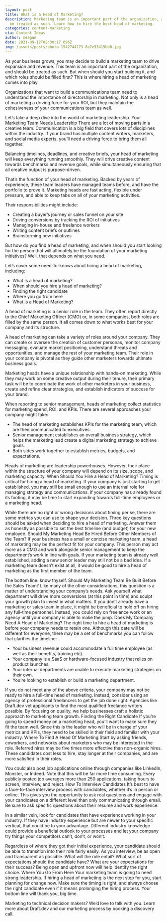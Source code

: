 ```yaml
---
layout: post
title: What is a Head of Marketing?
description: Marketing team is an important part of the organization, and should
  be treated as such. Learn how to hire the best head of marketing.
categories: content-marketing
cta: Content Ideas
author: meagan
date: 2021-09-12T08:30:17.696Z
img: /assets/posts/photo-1542744173-8e7e53415bb0.jpg
---
```

As your business grows, you may decide to build a marketing team to drive expansion and revenue. This team is an important part of the organization, and should be treated as such. But when should you start building it, and which roles should be filled first? This is where hiring a head of marketing comes into play.

Organizations that want to build a communications team need to understand the importance of directorship in marketing. Not only is a head of marketing a driving force for your ROI, but they maintain the cohesiveness of your communications team as well.

Let’s take a deep dive into the world of marketing leadership.
Your Marketing Team Needs Leadership
There are a lot of moving parts in a creative team. Communication is a big field that covers lots of disciplines within the industry. If your brand has multiple content writers, marketers, and social media experts, you’ll need a driving force to bring them all together. 

Balancing timelines, deadlines, and creative briefs, your head of marketing will keep everything running smoothly. They will drive creative content towards benchmarks and revenue goals, while simultaneously ensuring that all creative output is purpose-driven.

That’s the function of your head of marketing. Backed by years of experience, these team leaders have managed teams before, and have the portfolio to prove it. Marketing heads are fast acting, flexible under pressure, and able to keep tabs on all of your marketing activities.

Their responsibilities might include:
- Creating a buyer’s journey or sales funnel on your site
- Driving conversions by tracking the ROI of initiatives
- Managing in-house and freelance workers
- Writing content briefs or outlines 
- Brainstorming new initiatives

But how do you find a head of marketing, and when should you start looking for the person that will ultimately be the foundation of your marketing initiatives? Well, that depends on what you need.

Let’s cover some need-to-knows about hiring a head of marketing, including:

- What is a head of marketing?
- When should you hire a head of marketing?
- Finding the right candidate
- Where you go from here
- What is a Head of Marketing?

A head of marketing is a senior role in the team. They often report directly to the Chief Marketing Officer (CMO) or, in some companies, both roles are filled by the same person. It all comes down to what works best for your company and its structure.

A head of marketing can take a variety of roles around your company. They can create or oversee the creation of customer personas, monitor company messaging, evaluate market positioning, understand threats and opportunities, and manage the rest of your marketing team. Their role in your company is pivotal as they guide other marketers towards ultimate business goals.

Marketing heads have a unique relationship with hands-on marketing. While they may work on some creative output during their tenure, their primary task will be to coordinate the work of other marketers in your business, create and refine clear strategies, and establish indicators of success for your brand.

When reporting to senior management, heads of marketing collect statistics for marketing spend, ROI, and KPIs. There are several approaches your company might take:

- The head of marketing establishes KPIs for the marketing team, which are then communicated to executives.
- Senior management establishes an overall business strategy, which helps the marketing lead create a digital marketing strategy to achieve goals.
- Both sides work together to establish metrics, budgets, and expectations.

Heads of marketing are leadership powerhouses. However, their place within the structure of your company will depend on its size, scope, and marketing capacity.
When Should You Hire a Head of Marketing?
Timing is critical for hiring a head of marketing. If your company is just starting to get established, you may still be small enough to use an internal role for managing strategy and communications. If your company has already found its footing, it may be time to start expanding towards full-time employees or a marketing head.

While there are no right or wrong decisions about timing per se, there are some metrics you can use to shape your decision. Three key questions should be asked when deciding to hire a head of marketing. Answer them as honestly as possible to set the best timeline (and budget) for your new employee.
Should My Marketing Head Be Hired Before Other Members of the Team?
If your business has a small or concise marketing team, a head of marketing may be the perfect fit for your company. This person may act more as a CMO and work alongside senior management to keep the department’s work in line with goals. If your marketing team is already well established, adding a new senior leader may still not be a bad idea. If a marketing team doesn’t exist at all, it would be good to hire a head of marketing as the first member of the team.

The bottom line: know thyself.
Should My Marketing Team Be Built Before the Sales Team?
Like many of the other considerations, this question is a matter of understanding your company’s needs. Ask yourself what department will drive more conversions (at this point in time) and sculpt your growth plan to invest in what matters. If you don’t already have a marketing or sales team in place, it might be beneficial to hold off on hiring any full-time personnel. Instead, you could rely on freelance work or an agency until your company is able to make the jump.
Does My Company Need A Head of Marketing?
The right time to hire a head of marketing is before your company needs to retain one. Although this date will be different for everyone, there may be a set of benchmarks you can follow that clarifies the timeline:

- Your business revenue could accommodate a full time employee (as well as their benefits, training etc).
- Your company is a SaaS or hardware-focused industry that relies on product launches.
- Your internal departments are unable to execute marketing strategies on their own.
- You’re looking to establish or build a marketing department.

If you do not meet any of the above criteria, your company may not be ready to hire a full-time head of marketing. Instead, consider using an agency of professional freelancers to get the job done right. Agencies like Draft.dev vet applicants to find the most qualified freelance writers possible. By focusing on quality, we help businesses craft a holistic approach to marketing team growth.
Finding the Right Candidate
If you’re going to spend money on a marketing head, you’ll want to make sure they fit the team well. Since this is the leader who will be in charge of your metrics and KPIs, they need to be skilled in their field and familiar with your industry.
Where To Find A Head Of Marketing
Start by asking friends, coworkers, and networks about marketers who may be interested in the role. Referred hires may be five times more effective than non-organic hires. These candidates cost less to hire, stay longer at their companies, and are more satisfied in their roles.

You could also post job applications online through companies like LinkedIn, Monster, or Indeed. Note that this will be far more time consuming. Every publicly posted job averages more than 250 applications, taking hours to screen, interview, and reject.
How To Interview Candidates
It’s best to have a face-to-face interview process with candidates, whether it’s in person or online. This gives you the opportunity to ask real questions and engage with your candidates on a different level than only communicating through email. Be sure to ask specific questions about their resume and work experience. 

In a similar vein, look for candidates that have experience working in your industry. If they have industry experience but are newer to your specific vertical, that could be to your advantage. Different industry knowledge could provide a beneficial outlook to your processes and let your company try things your competitors can’t, don’t, or won’t.

Regardless of where they got their initial experience, your candidate should be able to transition into their role fairly easily. As you interview, be as open and transparent as possible. What will the role entail? What sort of expectations should the candidate have? What are your expectations for their success? Being open and upfront now will help identify the right choice.
Where You Go From Here
Your marketing team is going to need strong leadership. If hiring a head of marketing is the next step for you, start planning for change now. Make sure the timing is right, and always choose the right candidate even if it means prolonging the hiring process. Your bottom line will thank you, big time.

Marketing to technical decision makers? We’d love to talk with you. Learn more about Draft.dev and our marketing process by booking a discovery call.